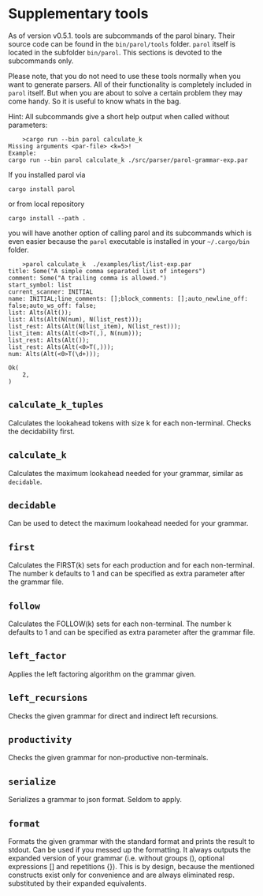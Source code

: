 # Supplementary tools

As of version v0.5.1. tools are subcommands of the parol binary. Their source code can be found in the `bin/parol/tools` folder. `parol` itself is located in the subfolder `bin/parol`. This sections is devoted to the subcommands only.

Please note, that you do not need to use these tools normally when you want to generate parsers. All of their functionality is completely included in `parol` itself. But when you are about to solve a certain problem they may come handy. So it is useful to know whats in the bag.

Hint: All subcommands give a short help output when called without parameters:

```shell
    >cargo run --bin parol calculate_k
Missing arguments <par-file> <k=5>!
Example:
cargo run --bin parol calculate_k ./src/parser/parol-grammar-exp.par
```

If you installed parol via

```shell
cargo install parol
```

or from local repository

```shell
cargo install --path .
```

you will have another option of calling parol and its subcommands which is even easier because the `parol` executable is installed in your `~/.cargo/bin` folder.

```shell
    >parol calculate_k  ./examples/list/list-exp.par
title: Some("A simple comma separated list of integers")
comment: Some("A trailing comma is allowed.")
start_symbol: list
current_scanner: INITIAL
name: INITIAL;line_comments: [];block_comments: [];auto_newline_off: false;auto_ws_off: false;
list: Alts(Alt());
list: Alts(Alt(N(num), N(list_rest)));
list_rest: Alts(Alt(N(list_item), N(list_rest)));
list_item: Alts(Alt(<0>T(,), N(num)));
list_rest: Alts(Alt());
list_rest: Alts(Alt(<0>T(,)));
num: Alts(Alt(<0>T(\d+)));

Ok(
    2,
)
```

## `calculate_k_tuples`

Calculates the lookahead tokens with size k for each non-terminal. Checks the decidability first.

## `calculate_k`

Calculates the maximum lookahead needed for your grammar, similar as `decidable`.

## `decidable`

Can be used to detect the maximum lookahead needed for your grammar.

## `first`

Calculates the FIRST(k) sets for each production and for each non-terminal. The number k defaults to 1 and can be specified as extra parameter after the grammar file.

## `follow`

Calculates the FOLLOW(k) sets for each non-terminal. The number k defaults to 1 and can be specified as extra parameter after the grammar file.

## `left_factor`

Applies the left factoring algorithm on the grammar given.

## `left_recursions`

Checks the given grammar for direct and indirect left recursions.

## `productivity`

Checks the given grammar for non-productive non-terminals.

## `serialize`

Serializes a grammar to json format. Seldom to apply.

## `format`

Formats the given grammar with the standard format and prints the result to stdout. Can be used if you messed up the formatting. It always outputs the expanded version of your grammar (i.e. without groups (), optional expressions [] and repetitions {}). This is by design, because the mentioned constructs exist only for convenience and are always eliminated resp. substituted by their expanded equivalents.
